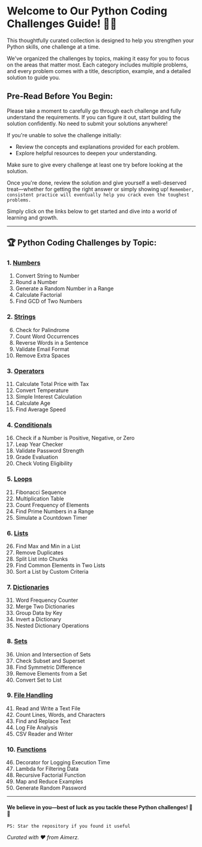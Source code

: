 # Welcome to Our Python Coding Challenges Guide! 🐍🎉

This thoughtfully curated collection is designed to help you strengthen your Python skills, one challenge at a time.

We've organized the challenges by topics, making it easy for you to focus on the areas that matter most. Each category includes multiple problems, and every problem comes with a title, description, example, and a detailed solution to guide you.

## Pre-Read Before You Begin:
Please take a moment to carefully go through each challenge and fully understand the requirements. If you can figure it out, start building the solution confidently. No need to submit your solutions anywhere!

If you're unable to solve the challenge initially:

- Review the concepts and explanations provided for each problem.
- Explore helpful resources to deepen your understanding.

Make sure to give every challenge at least one try before looking at the solution.

Once you're done, review the solution and give yourself a well-deserved treat—whether for getting the right answer or simply showing up! `Remember, consistent practice will eventually help you crack even the toughest problems.`

Simply click on the links below to get started and dive into a world of learning and growth.

---

## 🏆 Python Coding Challenges by Topic:

### 1. [Numbers](./Resources/numbers.md)
1. Convert String to Number
2. Round a Number 
3. Generate a Random Number in a Range  
4. Calculate Factorial 
5. Find GCD of Two Numbers

### 2. [Strings](./Resources/strings.md)
6. Check for Palindrome
7. Count Word Occurrences
8. Reverse Words in a Sentence
9. Validate Email Format
10. Remove Extra Spaces

### 3. [Operators](./Resources/operators.md)
11. Calculate Total Price with Tax
12. Convert Temperature
13. Simple Interest Calculation
14. Calculate Age
15. Find Average Speed

### 4. [Conditionals](./Resources/conditionals.md)
16. Check if a Number is Positive, Negative, or Zero
17. Leap Year Checker
18. Validate Password Strength
19. Grade Evaluation
20. Check Voting Eligibility

### 5. [Loops](./Resources/loops.md)
21. Fibonacci Sequence
22. Multiplication Table
23. Count Frequency of Elements
24. Find Prime Numbers in a Range
25. Simulate a Countdown Timer

### 6. [Lists](./Resources/lists.md)
26. Find Max and Min in a List
27. Remove Duplicates
28. Split List into Chunks
29. Find Common Elements in Two Lists
30. Sort a List by Custom Criteria

### 7. [Dictionaries](./Resources/dictionary.md)
31. Word Frequency Counter
32. Merge Two Dictionaries
33. Group Data by Key
34. Invert a Dictionary
35. Nested Dictionary Operations

### 8. [Sets](./Resources/sets.md)
36. Union and Intersection of Sets
37. Check Subset and Superset
38. Find Symmetric Difference
39. Remove Elements from a Set
40. Convert Set to List

### 9. [File Handling](./Resources/file-handling.md)
41. Read and Write a Text File
42. Count Lines, Words, and Characters
43. Find and Replace Text
44. Log File Analysis
45. CSV Reader and Writer

### 10. [Functions](./Resources/functions.md)
46. Decorator for Logging Execution Time
47. Lambda for Filtering Data
48. Recursive Factorial Function
49. Map and Reduce Examples
50. Generate Random Password

---

#### We believe in you—best of luck as you tackle these Python challenges! 🚀🐍

`PS: Star the repository if you found it useful`  

_Curated with ❤️ from Aimerz._
